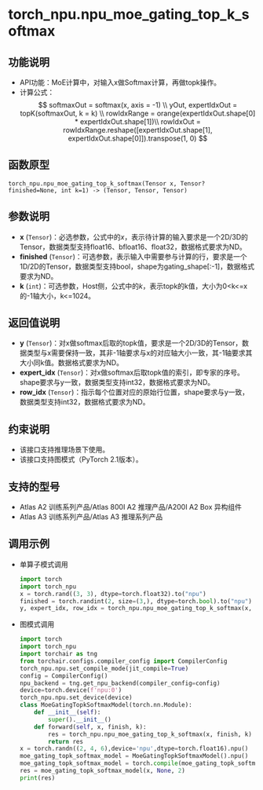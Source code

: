 # torch_npu.npu_moe_gating_top_k_softmax

## 功能说明

- API功能：MoE计算中，对输入x做Softmax计算，再做topk操作。
- 计算公式：
$$
softmaxOut = softmax(x, axis = -1) \\
yOut, expertIdxOut = topK(softmaxOut, k = k) \\
rowIdxRange = orange(expertIdxOut.shape[0] * expertIdxOut.shape[1])\\
rowIdxOut = rowIdxRange.reshape([expertIdxOut.shape[1], expertIdxOut.shape[0]]).transpose(1, 0)
$$

## 函数原型

```
torch_npu.npu_moe_gating_top_k_softmax(Tensor x, Tensor? finished=None, int k=1) -> (Tensor, Tensor, Tensor)
```

## 参数说明

- **x** (`Tensor`)：必选参数，公式中的$x$，表示待计算的输入要求是一个2D/3D的Tensor，数据类型支持float16、bfloat16、float32，数据格式要求为ND。
- **finished** (`Tensor`)：可选参数，表示输入中需要参与计算的行，要求是一个1D/2D的Tensor，数据类型支持bool，shape为gating_shape[:-1]，数据格式要求为ND。
- **k** (`int`)：可选参数，Host侧，公式中的$k$，表示topk的k值，大小为0<k<=x的-1轴大小，k<=1024。

## 返回值说明

- **y** (`Tensor`)：对x做softmax后取的topk值，要求是一个2D/3D的Tensor，数据类型与x需要保持一致，其非-1轴要求与x的对应轴大小一致，其-1轴要求其大小同k值。数据格式要求为ND。
- **expert_idx** (`Tensor`)：对x做softmax后取topk值的索引，即专家的序号。shape要求与y一致，数据类型支持int32，数据格式要求为ND。
- **row_idx** (`Tensor`)：指示每个位置对应的原始行位置，shape要求与y一致，数据类型支持int32，数据格式要求为ND。

## 约束说明

- 该接口支持推理场景下使用。
- 该接口支持图模式（PyTorch 2.1版本）。

## 支持的型号

- <term>Atlas A2 训练系列产品/Atlas 800I A2 推理产品/A200I A2 Box 异构组件</term> 
- <term>Atlas A3 训练系列产品/Atlas A3 推理系列产品</term>

## 调用示例

- 单算子模式调用

    ```python
    import torch
    import torch_npu
    x = torch.rand((3, 3), dtype=torch.float32).to("npu")
    finished = torch.randint(2, size=(3,), dtype=torch.bool).to("npu")
    y, expert_idx, row_idx = torch_npu.npu_moe_gating_top_k_softmax(x, finished, k=2)
    ```

- 图模式调用

    ```python
    import torch
    import torch_npu
    import torchair as tng
    from torchair.configs.compiler_config import CompilerConfig
    torch_npu.npu.set_compile_mode(jit_compile=True)
    config = CompilerConfig()
    npu_backend = tng.get_npu_backend(compiler_config=config)
    device=torch.device(f'npu:0')
    torch_npu.npu.set_device(device)
    class MoeGatingTopkSoftmaxModel(torch.nn.Module):
        def __init__(self):
            super().__init__()
        def forward(self, x, finish, k):
            res = torch_npu.npu_moe_gating_top_k_softmax(x, finish, k)
            return res
    x = torch.randn((2, 4, 6),device='npu',dtype=torch.float16).npu()
    moe_gating_topk_softmax_model = MoeGatingTopkSoftmaxModel().npu()
    moe_gating_topk_softmax_model = torch.compile(moe_gating_topk_softmax_model, backend=npu_backend, dynamic=True)
    res = moe_gating_topk_softmax_model(x, None, 2)
    print(res)
    ```

